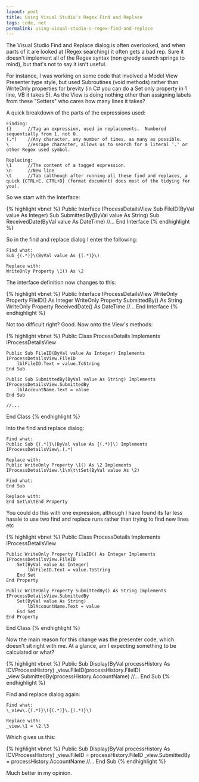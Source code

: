 ```yaml
---
layout: post
title: Using Visual Studio's Regex Find and Replace
tags: code, net
permalink: using-visual-studio-s-regex-find-and-replace
---
```


The Visual Studio Find and Replace dialog is often overlooked, and when parts of it are looked at (Regex searching) it often gets a bad rep.  Sure it doesn't implement all of the Regex syntax (non greedy search springs to mind), but that's not to say it isn't useful.

For instance, I was working on some code that involved a Model View Presenter type style, but used Subroutines (void methods) rather than WriteOnly properties for brevity (in C# you can do a Set only property in 1 line, VB it takes 5).  As the View is doing nothing other than assigning labels from these "Setters" who cares how many lines it takes?

A quick breakdown of the parts of the expressions used:

	Finding:
	{}		//Tag an expression, used in replacements.  Numbered sequentially from 1, not 0.
	(.*)	//Any character, any number of times, as many as possible.
	\		//escape character, allows us to search for a literal '.' or other Regex used symbol.

	Replacing:
	\1		//The content of a tagged expression.
	\n		//New line
	\t		//Tab (although after running all these find and replaces, a quick {CTRL+E, CTRL+D} (format document) does most of the tidying for you).

So we start with the Interface:

{% highlight vbnet %}
Public Interface IProcessDetailsView
	Sub FileID(ByVal value As Integer)
	Sub SubmittedBy(ByVal value As String)
	Sub ReceivedDate(ByVal value As DateTime)
	//...
End Interface
{% endhighlight %}

So in the find and replace dialog I enter the following:

	Find what:
	Sub {(.*)}\(ByVal value As {(.*)}\)

	Replace with:
	WriteOnly Property \1() As \2

The interface definition now changes to this:

{% highlight vbnet %}
Public Interface IProcessDetailsView
	WriteOnly Property FileID() As Integer
	WriteOnly Property SubmittedBy() As String
	WriteOnly Property ReceivedDate() As DateTime
	//...
End Interface
{% endhighlight %}

Not too difficult right?  Good. Now onto the View's methods:

{% highlight vbnet %}
Public Class ProcessDetails
	Implements IProcessDetailsView

	Public Sub FileID(ByVal value As Integer) Implements IProcessDetailsView.FileID
		lblFileID.Text = value.ToString
	End Sub

	Public Sub SubmittedBy(ByVal value As String) Implements IProcessDetailsView.SubmittedBy
		lblAccountName.Text = value
	End Sub

	//...
End Class
{% endhighlight %}

Into the find and replace dialog:

	Find what:
	Public Sub {(.*)}\(ByVal value As {(.*)}\) Implements IProcessDetailsView\.(.*)

	Replace with:
	Public WriteOnly Property \1() As \2 Implements IProcessDetailsView.\1\n\t\tSet(ByVal value As \2)

	Find what:
	End Sub

	Replace with:
	End Set\n\tEnd Property

You could do this with one expression, although I have found its far less hassle to use two find and replace runs rather than trying to find new lines etc

{% highlight vbnet %}
Public Class ProcessDetails
	Implements IProcessDetailsView

	Public WriteOnly Property FileID() As Integer Implements IProcessDetailsView.FileID
		Set(ByVal value As Integer)
			lblFileID.Text = value.ToString
		End Set
	End Property

	Public WriteOnly Property SubmittedBy() As String Implements IProcessDetailsView.SubmittedBy
		Set(ByVal value As String)
			lblAccountName.Text = value
		End Set
	End Property

End Class
{% endhighlight %}

Now the main reason for this change was the presenter code, which doesn't sit right with me.  At a glance, am I expecting something to be calculated or what?

{% highlight vbnet %}
Public Sub Display(ByVal processHistory As ICVProcessHistory)
	_view.FileID(processHistory.FileID)
	_view.SubmittedBy(processHistory.AccountName)
	//...
End Sub
{% endhighlight %}

Find and replace dialog again:

	Find what:
	\_view\.{(.*)}\({(.*)}\.{(.*)}\)

	Replace with:
	_view.\1 = \2.\3

Which gives us this:

{% highlight vbnet %}
Public Sub Display(ByVal processHistory As ICVProcessHistory)
	_view.FileID = processHistory.FileID
	_view.SubmittedBy = processHistory.AccountName
	//...
End Sub
{% endhighlight %}

Much better in my opinion.
